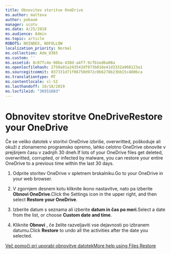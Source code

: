 ```yaml
---
title: Obnovitev storitve OneDrive
ms.author: matteva
author: pebaum
manager: scotv
ms.date: 4/25/2018
ms.audience: Admin
ms.topic: article
ROBOTS: NOINDEX, NOFOLLOW
localization_priority: Normal
ms.collection: Adm_O365
ms.custom: ''
ms.assetid: 8c07fc4e-98ba-438d-a4f7-9cfb1ed6a08a
ms.openlocfilehash: 2750a91a243543df073b016e41d3332a968123a1
ms.sourcegitcommit: 037331d71f06750d972c0b6278b23bb15c4806ca
ms.translationtype: MT
ms.contentlocale: sl-SI
ms.lasthandoff: 10/18/2019
ms.locfileid: "36551683"
---
```

# <a name="restore-your-onedrive"></a><span data-ttu-id="8c4de-102">Obnovitev storitve OneDrive</span><span class="sxs-lookup"><span data-stu-id="8c4de-102">Restore your OneDrive</span></span>

<span data-ttu-id="8c4de-103">Če se veliko datotek v storitvi OneDrive izbriše, overwritted, poškoduje ali okuži z zlonamerno programsko opremo, lahko celotno OneDrive obnovite v prejšnjem času v zadnjih 30 dneh.</span><span class="sxs-lookup"><span data-stu-id="8c4de-103">If lots of your OneDrive files get deleted, overwritted, corrupted, or infected by malware, you can restore your entire OneDrive to a previous time within the last 30 days.</span></span>
  
1. <span data-ttu-id="8c4de-104">Odprite storitev OneDrive v spletnem brskalniku.</span><span class="sxs-lookup"><span data-stu-id="8c4de-104">Go to your OneDrive in your web browser.</span></span>
    
2. <span data-ttu-id="8c4de-105">V zgornjem desnem kotu kliknite ikono nastavitve, nato pa izberite **Obnovi OneDrive**.</span><span class="sxs-lookup"><span data-stu-id="8c4de-105">Click the Settings icon in the upper right, and then select **Restore your OneDrive**.</span></span>
    
3. <span data-ttu-id="8c4de-106">Izberite datum s seznama ali izberite **datum in čas po meri**.</span><span class="sxs-lookup"><span data-stu-id="8c4de-106">Select a date from the list, or choose **Custom date and time**.</span></span>
    
4. <span data-ttu-id="8c4de-107">Kliknite **Obnovi** , če želite razveljaviti vse dejavnosti po izbranem datumu.</span><span class="sxs-lookup"><span data-stu-id="8c4de-107">Click **Restore** to undo all the activities after the date you selected.</span></span> 
    
[<span data-ttu-id="8c4de-108">Več pomoči pri uporabi obnovitve datotek</span><span class="sxs-lookup"><span data-stu-id="8c4de-108">More help using Files Restore</span></span>](https://go.microsoft.com/fwlink/?linkid=872874)
  

